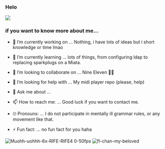 ### Helo
![](https://media.tenor.com/PDZBrAetTUIAAAAi/r2d-reason2die-r2da-placerebuilder-gosinister-css-cool.gif)
### if you want to know more about me...

- 🔭 I’m currently working on ...   Nothing, i have lots of ideas but i short knowledge or time lmao

- 🌱 I’m currently learning ...    lots of things, from configuring ldap to replacing sparkplugs on a Miata.

- 👯 I’m looking to collaborate on ...   Nine Eleven 🛫🏢

- 🤔 I’m looking for help with ...   My midi player repo (please, help)

- 💬 Ask me about ...

- 📫 How to reach me: ...   Good luck if you want to contact me.

- 🙄 Pronouns: ...   I do not participate in mentally ill grammar rules, or any movement like that.

- ⚡ Fun fact: ...   no fun fact for you haha


![Muohh-uohhh-6x-RIFE-RIFE4 0-50fps](https://github.com/ShadowOfPripyat/ShadowOfPripyat/assets/73404930/5aaaad54-516b-40eb-9b44-116cbdf5bfe1) ![fl-chan-my-beloved](https://github.com/ShadowOfPripyat/ShadowOfPripyat/assets/73404930/e6b5f329-28db-4dce-99e4-6e24d2334a66)
<!--- ![side-to-side-RIFE](https://github.com/ShadowOfPripyat/ShadowOfPripyat/assets/73404930/3fc0c584-4bfa-4771-80ce-634ff0da1d9c) ![boingy](https://github.com/ShadowOfPripyat/ShadowOfPripyat/assets/73404930/04d30399-6b85-4495-a739-ba7edbb5c3a4) --->
<!--- Play the music, please. 

https://github.com/ShadowOfPripyat/ShadowOfPripyat/assets/73404930/82e9c59c-9f45-404c-8cdd-c347f95686ae

 [<img src="https://img.youtube.com/vi/<VIDEO ID>/maxresdefault.jpg" width="50%">](https://youtu.be/<VIDEO ID>)
(its muted by default)

![keisuke-atakahashi](https://github.com/ShadowOfPripyat/ShadowOfPripyat/assets/73404930/72db6419-4e59-41d6-a664-96d6b695c320) --->
